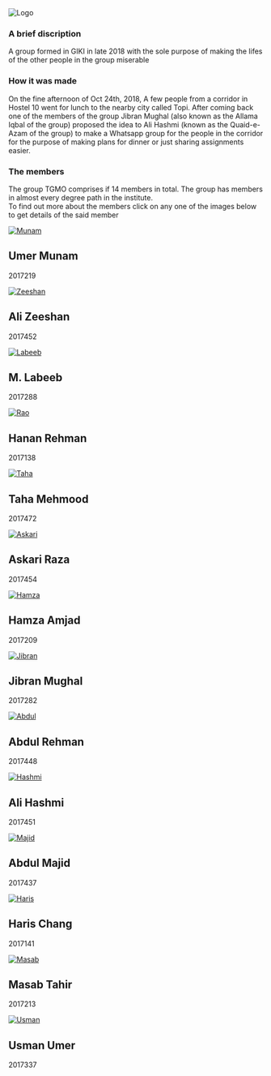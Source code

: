 <!DOCTYPE html>
<html>
<head>
  <title>TGMO</title>
  <link href="https://fonts.googleapis.com/css?family=Oswald:300,700|Varela+Round" rel="stylesheet">
  <link rel="stylesheet" type="text/css" href="stylev3.css">
  <link rel = "icon" href = "pages/images/logo.png" 
        type = "image"> 
</head>
<body>
    <div class="logo"><img src="pages/images/logo.jpg" alt="Logo"></div>
    <!--<div class="tgm"><h1>tgmo</h1></div>-->
    <div class="content0">
        <h3>A brief discription</h3>
        <p>A group formed in GIKI in late 2018 with the sole purpose of making the lifes of the other people in the group miserable</p>
        <h3>How it was made</h3>
        <p>On the fine afternoon of Oct 24th, 2018, A few people from a corridor in Hostel 10 went for lunch to the nearby city called Topi. After coming back one of the members of the group Jibran Mughal (also known as the Allama Iqbal of the group) proposed the idea to Ali Hashmi (known as the Quaid-e-Azam of the group) to make a Whatsapp group for the people in the corridor for the purpose of making plans for dinner or just sharing assignments easier.</p>
        <h3>The members </h3>
        <p>The group TGMO comprises if 14 members in total. The group has members in almost every degree path in the institute.<br>To find out more about the members click on any one of the images below to get details of the said member</p>
    </div>
    <div class="container">
        <div class="box">
          <div class="imgbox">
            <a href="pages/munam.html"><img src="pages/images/munam.jpg" alt="Munam"></a>
            <div class="details">
              <div class="content">
                <h2>Umer Munam</h2>
                <p>2017219</p>
              </div>
           </div>
          </div>
        </div>
        <div class="box">
            <div class="imgbox">
                <a href="jibran.html"><img src="pages/images/zeeshan.jpg" alt="Zeeshan"></a>
                <div class="details">
                  <div class="content">
                    <h2>Ali Zeeshan</h2>
                    <p>2017452</p>
                  </div>
               </div>
              </div>
        </div>
        <div class="box">
            <div class="imgbox">
                <a href="jibran.html"><img src="pages/images/ptest.jpg" alt="Labeeb"></a>
                <div class="details">
                  <div class="content">
                    <h2>M. Labeeb</h2>
                    <p>2017288</p>
                  </div>
               </div>
              </div>
        </div>
        <div class="box">
            <div class="imgbox">
                <a href="jibran.html"><img src="pages/images/rao.jpg" alt="Rao"></a>
                <div class="details">
                  <div class="content">
                    <h2>Hanan Rehman</h2>
                    <p>2017138</p>
                  </div>
               </div>
              </div>
        </div>
        <div class="box">
            <div class="imgbox">
                <a href="jibran.html"><img src="pages/images/taha.jpg" alt="Taha"></a>
                <div class="details">
                  <div class="content">
                    <h2>Taha Mehmood</h2>
                    <p>2017472</p>
                  </div>
               </div>
              </div>
        </div>
        <div class="box"><div class="imgbox">
            <a href="jibran.html"><img src="pages/images/askari.jpg" alt="Askari"></a>
            <div class="details">
              <div class="content">
                <h2>Askari Raza</h2>
                <p>2017454</p>
              </div>
           </div>
          </div></div>
        <div class="box"><div class="imgbox">
            <a href="jibran.html"><img src="pages/images/hamza.jpg" alt="Hamza"></a>
            <div class="details">
              <div class="content">
                <h2>Hamza Amjad</h2>
                <p>2017209</p>
              </div>
           </div>
          </div></div>
        <div class="box"><div class="imgbox">
            <a href="pages/jibranv2.html"><img src="pages/images/jibran.jpg" alt="Jibran"></a>
            <div class="details">
              <div class="content">
                <h2>Jibran Mughal</h2>
                <p>2017282</p>
              </div>
            </div>
        </div>
        </div>
        <div class="box"><div class="imgbox">
            <a href="jibran.html"><img src="pages/images/ptest.jpg" alt="Abdul"></a>
            <div class="details">
              <div class="content">
                <h2>Abdul Rehman</h2>
                <p>2017448</p>
              </div>
           </div>
          </div></div>
        <div class="box"><div class="imgbox">
            <a href="pages/hashmi.html"><img src="pages/images/hashmi.jpg" alt="Hashmi"></a>
            <div class="details">
              <div class="content">
                <h2>Ali Hashmi</h2>
                <p>2017451</p>
              </div>
           </div>
          </div></div>
        <div class="box"><div class="imgbox">
            <a href="jibran.html"><img src="pages/images/majid.jpg" alt="Majid"></a>
            <div class="details">
              <div class="content">
                <h2>Abdul Majid</h2>
                <p>2017437</p>
              </div>
           </div>
          </div></div>
        <div class="box"><div class="imgbox">
            <a href="jibran.html"><img src="pages/images/haris.jpg" alt="Haris"></a>
            <div class="details">
              <div class="content">
                <h2>Haris Chang</h2>
                <p>2017141</p>
              </div>
           </div>
          </div></div>
        <div class="box"><div class="imgbox">
            <a href="jibran.html"><img src="pages/images/masab.jpg" alt="Masab"></a>
            <div class="details">
              <div class="content">
                <h2>Masab Tahir</h2>
                <p>2017213</p>
              </div>
           </div>
          </div></div>
        <div class="box"><div class="imgbox">
            <a href="jibran.html"><img src="pages/images/usman.jpg" alt="Usman"></a>
            <div class="details">
              <div class="content">
                <h2>Usman Umer</h2>
                <p>2017337</p>
              </div>
           </div>
          </div>
        </div>
    </div>
</body>
